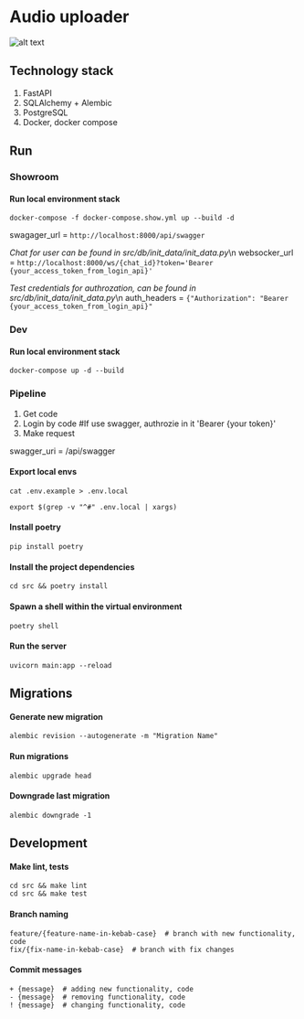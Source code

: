 # Audio uploader
![alt text](https://img.shields.io/badge/python-3.13.2-orange)

## Technology stack

1. FastAPI
2. SQLAlchemy + Alembic
3. PostgreSQL
4. Docker, docker compose

## Run

### Showroom

#### Run local environment stack
```shell
docker-compose -f docker-compose.show.yml up --build -d 
```

swagager_url  = `http://localhost:8000/api/swagger`

*Chat for user can be found in src/db/init_data/init_data.py*\n
websocker_url = `http://localhost:8000/ws/{chat_id}?token='Bearer {your_access_token_from_login_api}'`

*Test credentials for authrozation, can be found in src/db/init_data/init_data.py*\n
auth_headers = `{"Authorization": "Bearer {your_access_token_from_login_api}"`




### Dev

#### Run local environment stack
```shell
docker-compose up -d --build
```

### Pipeline
1. Get code 
2. Login by code #If use swagger, authrozie in it 'Bearer {your token}'
3. Make request

swagger_uri = /api/swagger

#### Export local envs
```shell
cat .env.example > .env.local

export $(grep -v "^#" .env.local | xargs)
```

#### Install poetry
```shell
pip install poetry
```

#### Install the project dependencies
```shell
cd src && poetry install
```

#### Spawn a shell within the virtual environment
```shell
poetry shell
```

#### Run the server
```shell
uvicorn main:app --reload
```

## Migrations

#### Generate new migration
```shell
alembic revision --autogenerate -m "Migration Name"
```

#### Run migrations
```shell
alembic upgrade head
```

#### Downgrade last migration
```shell
alembic downgrade -1
```

## Development

#### Make lint, tests
```shell
cd src && make lint
cd src && make test
```

#### Branch naming
```
feature/{feature-name-in-kebab-case}  # branch with new functionality, code
fix/{fix-name-in-kebab-case}  # branch with fix changes
```

#### Commit messages
```
+ {message}  # adding new functionality, code
- {message}  # removing functionality, code
! {message}  # changing functionality, code
```
